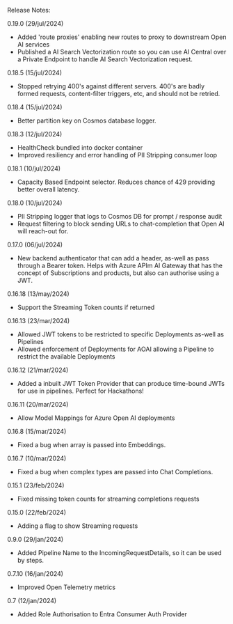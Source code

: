 Release Notes:

0.19.0 (29/jul/2024)
- Added 'route proxies' enabling new routes to proxy to downstream Open AI services
- Published a AI Search Vectorization route so you can use AI Central over a Private Endpoint to handle AI Search Vectorization request.  

0.18.5 (15/jul/2024)
- Stopped retrying 400's against different servers. 400's are badly formed requests, content-filter triggers, etc, and should not be retried.

0.18.4 (15/jul/2024)
- Better partition key on Cosmos database logger.

0.18.3 (12/jul/2024)
- HealthCheck bundled into docker container
- Improved resiliency and error handling of PII Stripping consumer loop

0.18.1 (10/jul/2024)
- Capacity Based Endpoint selector. Reduces chance of 429 providing better overall latency.

0.18.0 (10/jul/2024)
- PII Stripping logger that logs to Cosmos DB for prompt / response audit
- Request filtering to block sending URLs to chat-completion that Open AI will reach-out for.

0.17.0 (06/jul/2024)
- New backend authenticator that can add a header, as-well as pass through a Bearer token. Helps with Azure APIm AI Gateway that has the concept of Subscriptions and products, but also can authorise using a JWT.

0.16.18 (13/may/2024)
- Support the Streaming Token counts if returned

0.16.13 (23/mar/2024)
- Allowed JWT tokens to be restricted to specific Deployments as-well as Pipelines
- Allowed enforcement of Deployments for AOAI allowing a Pipeline to restrict the available Deployments

0.16.12 (21/mar/2024)
- Added a inbuilt JWT Token Provider that can produce time-bound JWTs for use in pipelines. Perfect for Hackathons!

0.16.11 (20/mar/2024)
- Allow Model Mappings for Azure Open AI deployments

0.16.8 (15/mar/2024)
- Fixed a bug when array is passed into Embeddings.

0.16.7 (10/mar/2024)
- Fixed a bug when complex types are passed into Chat Completions.

0.15.1 (23/feb/2024)
- Fixed missing token counts for streaming completions requests

0.15.0 (22/feb/2024)
- Adding a flag to show Streaming requests

0.9.0 (29/jan/2024)
- Added Pipeline Name to the IncomingRequestDetails, so it can be used by steps. 

0.7.10 (16/jan/2024)
- Improved Open Telemetry metrics

0.7 (12/jan/2024)
- Added Role Authorisation to Entra Consumer Auth Provider
